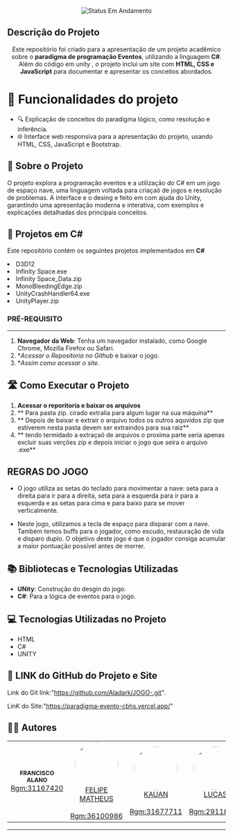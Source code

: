 

<p align="center">
	<img alt="Status Em Andamento" src="https://img.shields.io/badge/STATUS-CONCLU%C3%8DDO-brightgreen">
</p>

## Descrição do Projeto
<p align="center">Este repositório foi criado para a apresentação de um projeto acadêmico sobre o <b>paradigma de programação Eventos</b>, utilizando a linguagem <b>C#</b>. Além do código em unity , o projeto inclui um site com <b>HTML, CSS e JavaScript</b> para documentar e apresentar os conceitos abordados.</p>

# :hammer: Funcionalidades do projeto

- 🔍 Explicação de conceitos do paradigma lógico, como resolução e inferência.
- 🌐 Interface web responsiva para a apresentação do projeto, usando HTML, CSS, JavaScript e Bootstrap.

## 🚀 Sobre o Projeto
O projeto explora a programação eventos  e a utilização do C# em um jogo de espaço nave, uma linguagem voltada para criaçaõ de jogos e  resolução de problemas. A interface e o desing e feito em com ajuda do Unity, garantindo uma apresentação moderna e interativa, com exemplos e explicações detalhadas dos principais conceitos.

## 📂 Projetos em C#
<p>Este repositório contém os seguintes projetos implementados em <b>C#</b></p>
<li>D3D12</li>
<li>Infinity Space.exe</li>
<li>Infinity Space_Data.zip</li>
<li>MonoBleedingEdge.zip</li>
<li>UnityCrashHandler64.exe</li>
<li>UnityPlayer.zip</li>


### PRÉ-REQUISITO
---
1. **Navegador da Web**: Tenha um navegador instalado, como Google Chrome, Mozilla Firefox ou Safari.
2. **Acessar o Repositoria no Github* e baixar o jogo.
3.  **Assim como acessar o site*.
    
## 🛣️ Como Executar o Projeto

1. **Acessar o reporitoria e baixar os arquivos**
2. ** Para pasta zip. cirado extralia para algum lugar na sua máquina**
3. ** Depois de baixar e extrair o arquivo todos os outros aquvidos zip que estiverem nesta pasta devem ser extraindos para sua raiz**
4. ** tendo termidado a extraçaõ de arquivos o proxima parte seria apenas excluir suas verções zip e depois iniciar o jogo que seira o arquivo .exe** 


## REGRAS DO JOGO 

- O jogo utiliza as setas do teclado para movimentar a nave: seta para a direita para ir para a direita, seta para a esquerda para ir para a esquerda e as setas para cima e para baixo para se mover verticalmente.

- Neste jogo, utilizamos a tecla de espaço para disparar com a nave. Também temos buffs para o jogador, como escudo, restauração de vida e disparo duplo. O objetivo deste jogo é que o jogador consiga acumular a maior pontuação possível antes de morrer.

## 📚 Bibliotecas e Tecnologias Utilizadas

- **UNity**: Construção do desgin do jogo.
- **C#**: Para a lógica de eventos para o jogo.

## 💻 Tecnologias Utilizadas no Projeto
-  HTML
-  C#
-  UNITY



## 💪 LINK do GitHub do Projeto e Site

Link do Git link:"https://github.com/Aladark/JOGO-.git".

LinK do Site:"https://paradigma-evento-cbhs.vercel.app/"

## 🧙‍♂️ Autores
<table>
  <td align="center"><a href="https://rocketseat.com.br"><img style="border-radius: 30%;" src="https://avatars.githubusercontent.com/u/106283911?…00&u=5a01aae0bb583d5fd77b76bdf17b2adf32e1e4ea&v=4" alt=""/><br /><sub>
<b> FRANCISCO ALANO </b></sub></a><br /><a href="https://https://github.com/Aladark" title="Rocketseat">Rgm:31167420</a></td>
    <td align="center"><a href="https://rocketseat.com.br"><img style="border-radius: 60%;" src="https://avatars.githubusercontent.com/u/94412108?v=4" width="100px;" alt=""/>FELIPE MATHEUS<br />
<sub><b></b></sub></a><br /><a href="" title="Rocketseat">Rgm:36100986</a></td>
    <td align="center"><a href="https://rocketseat.com.br"><img style="border-radius: 50%;" src="https://avatars.githubusercontent.com/u/121394735?v=4" width="100px;" alt=""/> 
	KAUAN <br /><sub><b></b></sub></a><br /><a href="" title="Rocketseat">Rgm:31677711</a></td>
    <td align="center"><a href="https://rocketseat.com.br"><img style="border-radius: 50%;" src="https://avatars.githubusercontent.com/u/99230215?v=4" width="100px;" alt=""/> 
  LUCAS <br /><sub><b></b></sub></a><br /><a href="" title="Rocketseat">Rgm:29118000</a></td>
</table>

---

